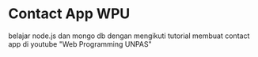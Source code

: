 # Contact App WPU

belajar node.js dan mongo db dengan mengikuti tutorial membuat contact app di youtube "Web Programming UNPAS"

